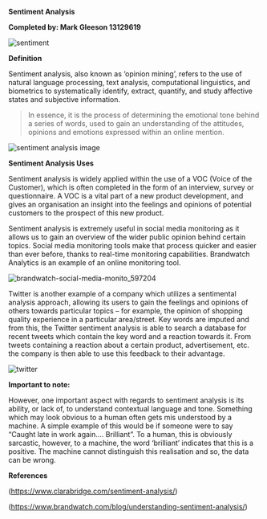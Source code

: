 **Sentiment Analysis**

**Completed by: Mark Gleeson 13129619**

![sentiment](https://user-images.githubusercontent.com/35773704/36447225-9a85ac1c-167b-11e8-86ec-480c5b1b5495.jpg)

**Definition**

Sentiment analysis, also known as ‘opinion mining’, refers to the use of natural language processing, text analysis, computational linguistics, and biometrics to systematically identify, extract, quantify, and study affective states and subjective information.

>In essence, it is the process of determining the emotional tone behind a series of words, used to gain an understanding of the attitudes, opinions and emotions expressed within an online mention.

![sentiment analysis image](https://user-images.githubusercontent.com/35773704/36446986-eb9e5dfc-167a-11e8-9747-ba6ca52de55f.png)


**Sentiment Analysis Uses**

Sentiment analysis is widely applied within the use of a VOC (Voice of the Customer), which is often completed in the form of an interview, survey or questionnaire. A VOC is a vital part of a new product development, and gives an organisation an insight into the feelings and opinions of potential customers to the prospect of this new product.

Sentiment analysis is extremely useful in social media monitoring as it allows us to gain an overview of the wider public opinion behind certain topics. Social media monitoring tools make that process quicker and easier than ever before, thanks to real-time monitoring capabilities. Brandwatch Analytics is an example of an online monitoring tool.

![brandwatch-social-media-monito_597204](https://user-images.githubusercontent.com/35773704/36447018-fe1cdd64-167a-11e8-8c9f-cd8cd01c594f.jpg)

Twitter is another example of a company which utilizes a sentimental analysis approach, allowing its users to gain the feelings and opinions of others towards particular topics – for example, the opinion of shopping quality experience in a particular area/street. Key words are imputed and from this, the Twitter sentiment analysis is able to search a database for recent tweets which contain the key word and a reaction towards it. From tweets containing a reaction about a certain product, advertisement, etc. the company is then able to use this feedback to their advantage. 

![twitter](https://user-images.githubusercontent.com/35773704/36447052-169539ae-167b-11e8-8447-7281acc13da2.png)

**Important to note:**

However, one important aspect with regards to sentiment analysis is its ability, or lack of, to understand contextual language and tone. Something which may look obvious to a human often gets mis understood by a machine. A simple example of this would be if someone were to say “Caught late in work again…. Brilliant”. To a human, this is obviously sarcastic, however, to a machine, the word ‘brilliant’ indicates that this is a positive. The machine cannot distinguish this realisation and so, the data can be wrong.

**References**

(https://www.clarabridge.com/sentiment-analysis/)

(https://www.brandwatch.com/blog/understanding-sentiment-analysis/) 
